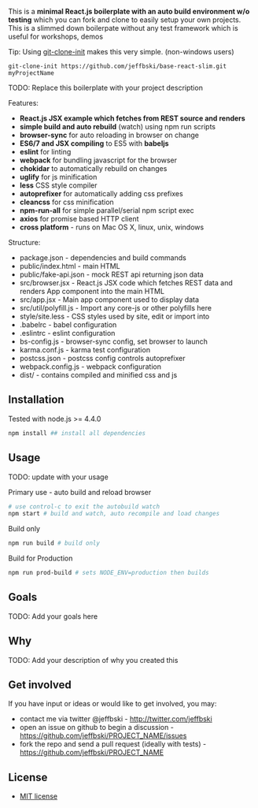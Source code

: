 This is a **minimal React.js boilerplate with an auto build environment w/o testing** which you can fork and clone to easily setup your own projects. This is a slimmed down boilerpate without any test framework which is useful for workshops, demos

Tip: Using [git-clone-init](https://github.com/jeffbski/git-clone-init) makes this very simple. (non-windows users)

`git-clone-init https://github.com/jeffbski/base-react-slim.git myProjectName`

TODO: Replace this boilerplate with your project description

Features:

 - **React.js JSX example which fetches from REST source and renders**
 - **simple build and auto rebuild** (watch) using npm run scripts
 - **browser-sync** for auto reloading in browser on change
 - **ES6/7 and JSX compiling** to ES5 with **babeljs**
 - **eslint** for linting
 - **webpack** for bundling javascript for the browser
 - **chokidar** to automatically rebuild on changes
 - **uglify** for js minification
 - **less** CSS style compiler
 - **autoprefixer** for automatically adding css prefixes
 - **cleancss** for css minification
 - **npm-run-all** for simple parallel/serial npm script exec
 - **axios** for promise based HTTP client
 - **cross platform** - runs on Mac OS X, linux, unix, windows


Structure:

 - package.json - dependencies and build commands
 - public/index.html - main HTML
 - public/fake-api.json - mock REST api returning json data
 - src/browser.jsx - React.js JSX code which fetches REST data and renders App component into the main HTML
 - src/app.jsx - Main app component used to display data
 - src/util/polyfill.js - Import any core-js or other polyfills here
 - style/site.less - CSS styles used by site, edit or import into
 - .babelrc - babel configuration
 - .eslintrc - eslint configuration
 - bs-config.js - browser-sync config, set browser to launch
 - karma.conf.js - karma test configuration
 - postcss.json - postcss config controls autoprefixer
 - webpack.config.js - webpack configuration
 - dist/ - contains compiled and minified css and js


## Installation

Tested with node.js >= 4.4.0


```bash
npm install ## install all dependencies
```

## Usage

TODO: update with your usage

Primary use - auto build and reload browser
```bash
# use control-c to exit the autobuild watch
npm start # build and watch, auto recompile and load changes
```

Build only
```bash
npm run build # build only
```

Build for Production
```bash
npm run prod-build # sets NODE_ENV=production then builds
```


## Goals

TODO: Add your goals here

## Why

TODO: Add your description of why you created this

## Get involved

If you have input or ideas or would like to get involved, you may:

 - contact me via twitter @jeffbski  - <http://twitter.com/jeffbski>
 - open an issue on github to begin a discussion - <https://github.com/jeffbski/PROJECT_NAME/issues>
 - fork the repo and send a pull request (ideally with tests) - <https://github.com/jeffbski/PROJECT_NAME>

## License

 - [MIT license](http://github.com/jeffbski/PROJECT_NAME/raw/master/LICENSE)
